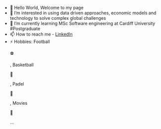 - 👋 Hello World, Welcome to my page 
- 👀 I’m interested in using data driven approaches, economic models and technology to solve complex global challenges 
- 🌱 I’m currently learning MSc Software engineering at Cardiff University #Postgraduate 
- 📫 How to reach me - <a href="https://www.linkedin.com/in/mohamed-sheekh-a04670252/" rel="nofollow">LinkedIn</a>
- ⚡ Hobbies: Football <p>⚽</p>, Basketball <p>🏀</p>, Padel <p>🎾</p>, Movies <p>🎥</p> ...
<!---
mohamedsheekh89/mohamedsheekh89 is a ✨ special ✨ repository because its `README.md` (this file) appears on your GitHub profile.
You can click the Preview link to take a look at your changes.
--->
